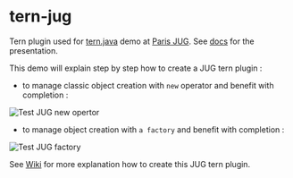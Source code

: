 # tern-jug

Tern plugin used for [tern.java](https://github.com/angelozerr/tern.java) demo at [Paris JUG](http://www.parisjug.org/xwiki/bin/view/Meeting/20141118). See [docs](https://github.com/angelozerr/tern.java/tree/master/docs) for the presentation.

This demo will explain step by step how to create a JUG tern plugin  : 

 * to manage classic object creation with `new` operator and benefit with completion : 

![Test JUG new opertor](https://github.com/angelozerr/tern-jug/wiki/images/TestJUGOverview1.png)

 * to manage object creation with `a factory` and benefit with completion  :

![Test JUG factory](https://github.com/angelozerr/tern-jug/wiki/images/TestJUGOverview2.png)

See [Wiki](https://github.com/angelozerr/tern-jug/wiki) for more explanation how to create this JUG tern plugin.
